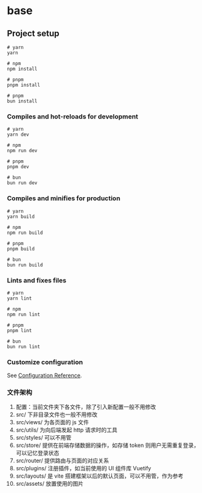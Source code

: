 # base

## Project setup

```
# yarn
yarn

# npm
npm install

# pnpm
pnpm install

# pnpm
bun install
```

### Compiles and hot-reloads for development

```
# yarn
yarn dev

# npm
npm run dev

# pnpm
pnpm dev

# bun
bun run dev
```

### Compiles and minifies for production

```
# yarn
yarn build

# npm
npm run build

# pnpm
pnpm build

# bun
bun run build
```

### Lints and fixes files

```
# yarn
yarn lint

# npm
npm run lint

# pnpm
pnpm lint

# bun
bun run lint
```

### Customize configuration

See [Configuration Reference](https://vitejs.dev/config/).

### 文件架构

1. 配置：当前文件夹下各文件，除了引入新配置一般不用修改
2. src/ 下非目录文件也一般不用修改
3. src/views/ 为各页面的 js 文件
4. src/utils/ 为向后端发起 http 请求时的工具
5. src/styles/ 可以不用管
6. src/store/ 提供在前端存储数据的操作，如存储 token 则用户无需重复登录，可以记忆登录状态
7. src/router/ 提供路由与页面的对应关系
8. src/plugins/ 注册插件，如当前使用的 UI 组件库 Vuetify
9. src/layouts/ 是 vite 搭建框架以后的默认页面，可以不用管，作为参考
10. src/assets/ 放置使用的图片
